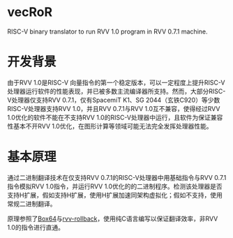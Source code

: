 # vecRoR
RISC-V binary translator to run RVV 1.0 program in RVV 0.7.1 machine.
# 开发背景
由于RVV 1.0是RISC-V 向量指令的第一个稳定版本，可以一定程度上提升RISC-V处理器运行软件的性能表现，并已被多数主流编译器所支持。然而，大部分RISC-V处理器仅支持RVV 0.7.1，仅有SpacemiT K1、SG 2044（玄铁C920）等少数RISC-V处理器支持RVV 1.0，并且RVV 0.7.1与RVV 1.0互不兼容，使得经过RVV 1.0优化的软件不能在不支持RVV 1.0的RISC-V处理器中运行，且软件为保证兼容性基本不开RVV 1.0优化，在图形计算等领域可能无法完全发挥处理器性能。
# 基本原理
通过二进制翻译技术在仅支持RVV 0.7.1的RISC-V处理器中用基础指令与RVV 0.7.1指令模拟RVV 1.0指令，并运行RVV 1.0优化的的二进制程序。检测该处理器是否支持H扩展，假如支持H扩展，使用H扩展加速同架构虚拟化；假如不支持，使用常规二进制翻译。

原理参照了[Box64](https://github.com/ptitSeb/box64)与[rvv-rollback](https://github.com/RISCVtestbed/rvv-rollback)，使用纯C语言编写以保证翻译效率，非RVV 1.0的指令进行直通。
